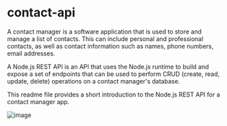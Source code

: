 # contact-api

A contact manager is a software application that is used to store and manage a list of contacts. This can include personal and professional contacts, as well as contact information such as names, phone numbers, email addresses. 

A Node.js REST API is an API that uses the Node.js runtime  to build and expose a set of endpoints that can be used to perform CRUD (create, read, update, delete) operations on a contact manager's database.

This readme file provides a short introduction to the Node.js REST API for a contact manager app.


![image](https://user-images.githubusercontent.com/55556198/208494348-804fff71-e585-4d53-a3ff-80069f7b8739.png)

